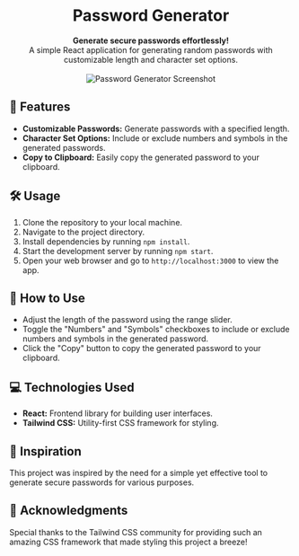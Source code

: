 <h1 align="center">Password Generator</h1>

<div align="center">
  <strong>Generate secure passwords effortlessly!</strong>
</div>
<div align="center">
  A simple React application for generating random passwords with customizable length and character set options.
</div>

<br />

<div align="center">
  <img src="insert-your-screenshot-url-here" alt="Password Generator Screenshot" />
</div>

## 🚀 Features

- **Customizable Passwords:** Generate passwords with a specified length.
- **Character Set Options:** Include or exclude numbers and symbols in the generated passwords.
- **Copy to Clipboard:** Easily copy the generated password to your clipboard.

## 🛠️ Usage

1. Clone the repository to your local machine.
2. Navigate to the project directory.
3. Install dependencies by running `npm install`.
4. Start the development server by running `npm start`.
5. Open your web browser and go to `http://localhost:3000` to view the app.

## 🎯 How to Use

- Adjust the length of the password using the range slider.
- Toggle the "Numbers" and "Symbols" checkboxes to include or exclude numbers and symbols in the generated password.
- Click the "Copy" button to copy the generated password to your clipboard.

## 💻 Technologies Used

- **React:** Frontend library for building user interfaces.
- **Tailwind CSS:** Utility-first CSS framework for styling.

## 🌟 Inspiration

This project was inspired by the need for a simple yet effective tool to generate secure passwords for various purposes.



## 👏 Acknowledgments

Special thanks to the Tailwind CSS community for providing such an amazing CSS framework that made styling this project a breeze!



